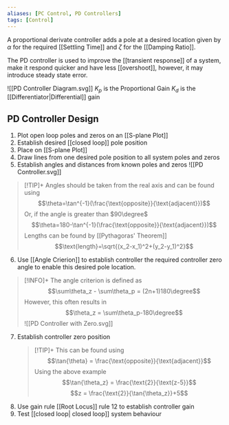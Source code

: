 ```yaml
---
aliases: [PC Control, PD Controllers]
tags: [Control]
---
```

A proportional derivate controller adds a pole at a desired location given by $\alpha$ for the required [[Settling Time]] and $\zeta$ for the [[Damping Ratio]].

The PD controller is used to improve the [[transient response]] of a system, make it respond quicker and have less [[overshoot]], however, it may introduce steady state error.

![[PD Controller Diagram.svg]]
$K_p$ is the Proportional Gain
$K_d$ is the [[Differentiator|Differential]] gain

## PD Controller Design
1) Plot open loop poles and zeros on an [[S-plane Plot]]
2) Establish desired [[closed loop]] pole position
3) Place on [[S-plane Plot]]
4) Draw lines from one desired pole position to all system poles and zeros
5) Establish angles and distances from known poles and zeros
 ![[PD Controller.svg]]
> [!TIP]+
> Angles should be taken from the real axis and can be found using
> $$\theta=\tan^{-1}(\frac{\text{opposite}}{\text{adjacent}})$$
> Or, if the angle is greater than $90\degree$ 
> $$\theta=180-\tan^{-1}(\frac{\text{opposite}}{\text{adjacent}})$$
> Lengths can be found by [[Pythagoras' Theorem]] 
> $$\text{length}=\sqrt{(x_2-x_1)^2+(y_2-y_1)^2}$$


6) Use [[Angle Crierion]] to establish controller the required controller zero angle to enable this desired pole location.
> [!INFO]+
> The angle criterion is defined as
> $$\sum\theta_z - \sum\theta_p = (2n+1)180\degree$$
> However, this often results in 
> $$\theta_z = \sum\theta_p-180\degree$$
![[PD Controller with Zero.svg]]
7) Establish controller zero position
   > [!TIP]+
   > This can be found using
   > $$\tan{\theta} = \frac{\text{opposite}}{\text{adjacent}}$$
   > Using the above example
   > $$\tan{\theta_z} = \frac{\text{2}}{\text{z-5}}$$
   > $$z = \frac{\text{2}}{\tan{\theta_z}}+5$$
8) Use gain rule [[Root Locus]] rule 12 to establish controller gain
9) Test [[closed loop| closed loop]] system behaviour